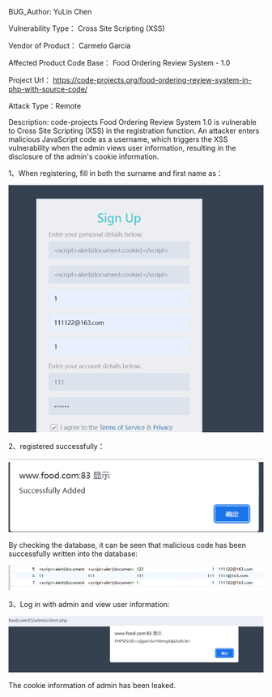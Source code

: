 BUG_Author: YuLin Chen

Vulnerability Type： Cross Site Scripting (XSS)

Vendor of Product： Carmelo Garcia

Affected Product Code Base： Food Ordering Review System - 1.0

Project Url： https://code-projects.org/food-ordering-review-system-in-php-with-source-code/

Attack Type：Remote

Description: code-projects Food Ordering Review System 1.0 is vulnerable to Cross Site Scripting (XSS) in the registration function. An attacker enters malicious JavaScript code as a username, which triggers the XSS vulnerability when the admin views user information, resulting in the disclosure of the admin's cookie information.

1、When registering, fill in both the surname and first name as<script>alert (document. cookie)</script>：

![1.png](https://github.com/Chen1-Boop/CVE/blob/main/images/CVE-2025-56276/1.png?raw=true)

2、registered successfully：

![2.png](https://github.com/Chen1-Boop/CVE/blob/main/images/CVE-2025-56276/2.png?raw=true)

By checking the database, it can be seen that malicious code has been successfully written into the database:

![3.png](https://github.com/Chen1-Boop/CVE/blob/main/images/CVE-2025-56276/3.png?raw=true)

3、Log in with admin and view user information:

![4.png](https://github.com/Chen1-Boop/CVE/blob/main/images/CVE-2025-56276/4.png?raw=true)

The cookie information of admin has been leaked.

